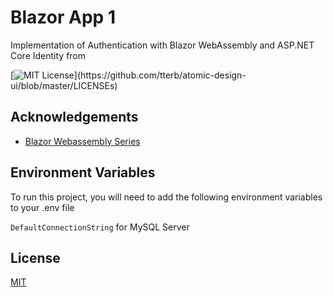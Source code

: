 
# Blazor App 1

Implementation of Authentication with Blazor WebAssembly and ASP.NET Core Identity from



[![MIT License](https://img.shields.io/apm/l/atomic-design-ui.svg?)](https://github.com/tterb/atomic-design-ui/blob/master/LICENSEs)

## Acknowledgements

 - [Blazor Webassembly Series](https://code-maze.com/blazor-webassembly-series/)
## Environment Variables

To run this project, you will need to add the following environment variables to your .env file

`DefaultConnectionString` for MySQL Server


## License

[MIT](https://choosealicense.com/licenses/mit/)

